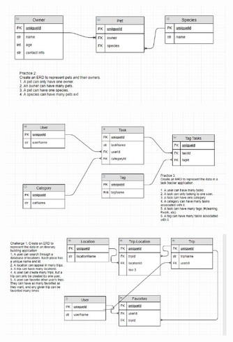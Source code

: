 ![alt text](./images/practice_2.jpg "Practice 2")

![alt text](./images/practice_3.jpg "Practice 3")

![alt text](./images/challenge_1.jpg "Challenge 1")